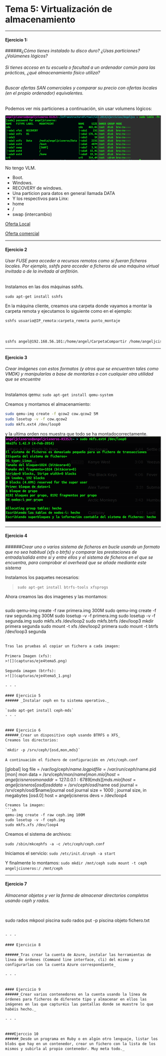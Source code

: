 # Tema 5: Virtualización de almacenamiento

- - -


#### Ejercicio 1:
######_¿Cómo tienes instalado tu disco duro? ¿Usas particiones? ¿Volúmenes lógicos?_ 
###### _Si tienes acceso en tu escuela o facultad a un ordenador común para las prácticas, ¿qué almacenamiento físico utiliza?_

###### _Buscar ofertas SAN comerciales y comparar su precio con ofertas locales (en el propio ordenador) equivalentes._

Podemos ver mis particiones a continuación, sin usar volumens lógicos:  

![](capturas/eje1tema5.png)

No tengo VLM.
+ Boot.
+ Windows.
+ RECOVERY de windows.
+ Una particion para datos en general llamada DATA
+ Y los respectivos para Linx:
 + home
 + /
 + swap (intercambio)


[Oferta Local](http://www.macnificos.com/product/9311/0/0/1/OWC-ThunderBay-IV-Thunderbolt--16TB.htm)
	

[Oferta comercial](http://www.ebuyer.com/344258-drobo-dr-b800i-2a31-b800i-16tb-8-x-2tb-wd-red-8-bay-san-dr-b800i-2a31-16tb)


-----


#### Ejercicio 2
###### _Usar FUSE para acceder a recursos remotos como si fueran ficheros locales. Por ejemplo, sshfs para acceder a ficheros de una máquina virtual invitada o de la invitada al anfitrión._

Instalamos en las dos máquinas sshfs.

`sudo apt-get install sshfs`

En la máquina cliente, creamos una carpeta donde vayamos a montar la carpeta remota y ejecutamos lo siguiente como en el ejemplo:
``` sh 
sshfs usuario@IP_remota:carpeta_remota punto_montaje



sshfs angel@192.168.56.101:/home/angel/CarpetaCompartir /home/angeljcisneros/carpeta
```

- - -

#### Ejercicio  3
###### _Crear imágenes con estos formatos (y otros que se encuentren tales como VMDK) y manipularlas a base de montarlas o con cualquier otra utilidad que se encuentre_

Instalamos qemu:
`sudo apt-get install qemu-system`

Creamos y montamos el almacenamiento:
``` sh
sudo qemu-img create -f qcow2 cow.qcow2 5M
sudo losetup -v -f cow.qcow2
sudo mkfs.ext4 /dev/loop0
```
y la ultima orden nos muestra que todo se ha montadocorrectamente.
![](capturas/eje3tema5.png)

-----

#### Ejercicio 4
######_Crear uno o varios sistema de ficheros en bucle usando un formato que no sea habitual (xfs o btrfs) y comparar las prestaciones de entrada/salida entre sí y entre ellos y el sistema de ficheros en el que se encuentra, para comprobar el overhead que se añade mediante este sistema_

Instalamos los paquetes necesarios:

>`sudo apt-get install btrfs-tools xfsprogs`  

Ahora creamos las dos imagenes y las montamos:
>``` sh
sudo qemu-img create -f raw  primera.img 300M
sudo qemu-img create -f raw  segunda.img 300M
sudo losetup -v -f primera.img
sudo losetup -v -f segunda.img
sudo mkfs.xfs /dev/loop2
sudo mkfs.btrfs /dev/loop3
mkdir primera segunda
sudo mount -t xfs /dev/loop2 primera
sudo mount -t btrfs /dev/loop3 segunda
```

Tras las pruebas al copiar un fichero a cada imagen:  

Primera Imagen (xfs):
>![](capturas/eje4tema5.png)  

Segunda imagen (btrfs):
>![](capturas/eje4tema5_1.png)

- - -

#### Ejercicio 5
###### _Instalar ceph en tu sistema operativo._

`sudo apt-get install ceph-mds`
- - -


#### Ejercicio 6
######_Crear un dispositivo ceph usando BTRFS o XFS_
Creamos los directorios:

`mkdir -p /srv/ceph/{osd,mon,mds}`

A continuación el fichero de configuración en /etc/ceph.conf
```
[global]
log file = /var/log/ceph/$name.log
pid file = /var/run/ceph/$name.pid
[mon]
mon data = /srv/ceph/mon/$name
[mon.mio]
host = angeljcisneros
mon addr = 127.0.0.1:6789
[mds]
[mds.mio]
host = angeljcisneros
[osd]
osd data = /srv/ceph/osd/$name
osd journal = /srv/ceph/osd/$name/journal
osd journal size = 1000 ; journal size, in megabytes
[osd.0]
host = angeljcisneros
devs = /dev/loop4

```
Creamos la imagen:
```sh 
qemu-img create -f raw ceph.img 100M
sudo losetup -v -f ceph.img
sudo mkfs.xfs /dev/loop4

```
Creamos el sistema de archivos:

`sudo /sbin/mkcephfs -a -c /etc/ceph/ceph.conf`

Iniciamos el servicio:
`sudo /etc/init.d/ceph -a start`

Y finalmente lo montamos:
`sudo mkdir /mnt/ceph sudo mount -t ceph angeljcisneros:/ /mnt/ceph`
- - -



#### Ejercicio 7
###### _Almacenar objetos y ver la forma de almacenar directorios completos usando ceph y rados._
>``` sh
sudo rados mkpool piscina
sudo rados put -p piscina objeto fichero.txt
```

- - -

#### Ejercicio 8

######_Tras crear la cuenta de Azure, instalar las herramientas de línea de órdenes (Command line interface, cli) del mismo y configurarlas con la cuenta Azure correspondiente_

- - -


#### Ejercicio 9
######_Crear varios contenedores en la cuenta usando la línea de órdenes para ficheros de diferente tipo y almacenar en ellos las imágenes en las que capturéis las pantallas donde se muestre lo que habéis hecho._

- - -


####Ejerccio 10
######_Desde un programa en Ruby o en algún otro lenguaje, listar los blobs que hay en un contenedor, crear un fichero con la lista de los mismos y subirla al propio contenedor. Muy meta todo._